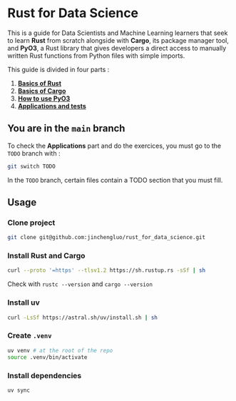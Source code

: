 # Rust for Data Science

This is a guide for Data Scientists and Machine Learning learners that seek to learn **Rust** from scratch alongside with **Cargo**, its package manager tool, and **PyO3**, a Rust library that gives developers a direct access to manually written Rust functions from Python files with simple imports.

This guide is divided in four parts : 
1. [**Basics of Rust**](./docs/rust.md)
2. [**Basics of Cargo**](./docs/cargo.md)
3. [**How to use PyO3**](./docs/pyo3.md)
4. [**Applications and tests**](./docs/applications.md)

## You are in the `main` branch

To check the **Applications** part and do the exercices, you must go to the `TODO` branch with :
```bash
git switch TODO
```

In the `TODO` branch, certain files contain a TODO section that you must fill.

## Usage

### Clone project
```bash
git clone git@github.com:jinchengluo/rust_for_data_science.git
```

### Install Rust and Cargo
```bash
curl --proto '=https' --tlsv1.2 https://sh.rustup.rs -sSf | sh
```

Check with `rustc --version` and `cargo --version`

### Install uv
```bash
curl -LsSf https://astral.sh/uv/install.sh | sh
```

### Create `.venv`
```bash
uv venv # at the root of the repo
source .venv/bin/activate
```

### Install dependencies
```bash
uv sync
```